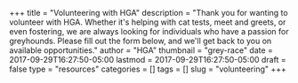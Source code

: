 +++
title = "Volunteering with HGA"
description = "Thank you for wanting to volunteer with HGA. Whether it's helping with cat tests, meet and greets, or even fostering, we are always looking for individuals who have a passion for greyhounds. Please fill out the form below, and we'll get back to you on available opportunities."
author = "HGA"
thumbnail = "grey-race"
date = 2017-09-29T16:27:50-05:00
lastmod = 2017-09-29T16:27:50-05:00
draft = false
type = "resources"
categories = []
tags = []
slug = "volunteering"
+++
